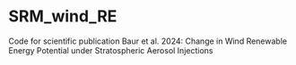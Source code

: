 # SRM_wind_RE
Code for scientific publication Baur et al. 2024: Change in Wind Renewable Energy Potential under Stratospheric Aerosol Injections
